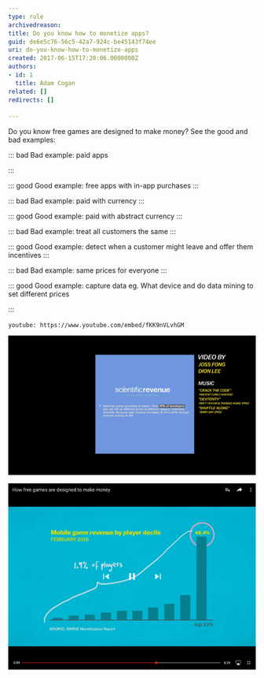 ```yaml
---
type: rule
archivedreason: 
title: Do you know how to monetize apps?
guid: de6e5c76-56c5-42a7-924c-be45143f74ee
uri: do-you-know-how-to-monetize-apps
created: 2017-06-15T17:20:06.0000000Z
authors:
- id: 1
  title: Adam Cogan
related: []
redirects: []

---
```


Do you know free games are designed to make money? See the good and bad examples:

<!--endintro-->




::: bad
Bad example: paid apps

:::



::: good
Good example: free apps with in-app purchases
:::





::: bad
Bad example: paid with currency
:::



::: good
Good example: paid with abstract currency
:::





::: bad
Bad example: treat all customers the same
:::



::: good
Good example: detect when a customer might leave and offer them incentives
:::





::: bad
Bad example: same prices for everyone
:::



::: good
Good example: capture data eg. What device and do data mining to set different prices 

:::





`youtube: https://www.youtube.com/embed/fKK9nVLvhGM`
 

![some apps charge more based on the device you are using](how-to-monetize.png)

![know app developers make most of their in-app purchases from the whales 🐳](how-to-monetize-2.png)
